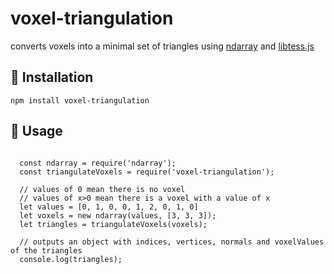 # voxel-triangulation
converts voxels into a minimal set of triangles using [ndarray](https://github.com/scijs/ndarray) and [libtess.js](https://github.com/brendankenny/libtess.js/)

## 💾 Installation

    npm install voxel-triangulation

## 🚀 Usage

```
  
  const ndarray = require('ndarray');
  const triangulateVoxels = require('voxel-triangulation');
  
  // values of 0 mean there is no voxel
  // values of x>0 mean there is a voxel with a value of x
  let values = [0, 1, 0, 0, 1, 2, 0, 1, 0]
  let voxels = new ndarray(values, [3, 3, 3]);
  let triangles = triangulateVoxels(voxels);
  
  // outputs an object with indices, vertices, normals and voxelValues of the triangles
  console.log(triangles); 

```

